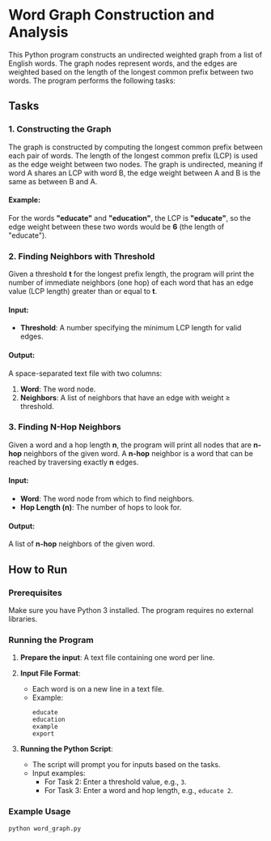 # Word Graph Construction and Analysis

This Python program constructs an undirected weighted graph from a list of English words. The graph nodes represent words, and the edges are weighted based on the length of the longest common prefix between two words. The program performs the following tasks:

## Tasks

### 1. Constructing the Graph

The graph is constructed by computing the longest common prefix between each pair of words. The length of the longest common prefix (LCP) is used as the edge weight between two nodes. The graph is undirected, meaning if word A shares an LCP with word B, the edge weight between A and B is the same as between B and A.

#### Example:
For the words **"educate"** and **"education"**, the LCP is **"educate"**, so the edge weight between these two words would be **6** (the length of "educate").

### 2. Finding Neighbors with Threshold

Given a threshold **t** for the longest prefix length, the program will print the number of immediate neighbors (one hop) of each word that has an edge value (LCP length) greater than or equal to **t**.

#### Input:
- **Threshold**: A number specifying the minimum LCP length for valid edges.

#### Output:
A space-separated text file with two columns:
1. **Word**: The word node.
2. **Neighbors**: A list of neighbors that have an edge with weight ≥ threshold.

### 3. Finding N-Hop Neighbors

Given a word and a hop length **n**, the program will print all nodes that are **n-hop** neighbors of the given word. A **n-hop** neighbor is a word that can be reached by traversing exactly **n** edges.

#### Input:
- **Word**: The word node from which to find neighbors.
- **Hop Length (n)**: The number of hops to look for.

#### Output:
A list of **n-hop** neighbors of the given word.

## How to Run

### Prerequisites

Make sure you have Python 3 installed. The program requires no external libraries.

### Running the Program

1. **Prepare the input**: A text file containing one word per line.
2. **Input File Format**:
    - Each word is on a new line in a text file.
    - Example:
      ```
      educate
      education
      example
      export
      ```

3. **Running the Python Script**:
    - The script will prompt you for inputs based on the tasks.
    - Input examples:
      - For Task 2: Enter a threshold value, e.g., `3`.
      - For Task 3: Enter a word and hop length, e.g., `educate 2`.

### Example Usage

```bash
python word_graph.py
